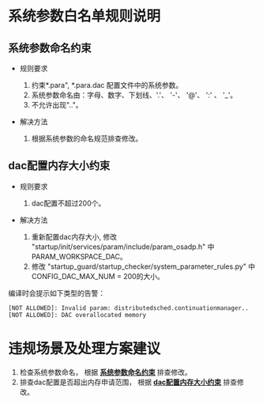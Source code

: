 # 系统参数白名单规则说明

  ## **系统参数命名约束**
  - 规则要求
    1. 约束\*.para", \*.para.dac 配置文件中的系统参数。
    2. 系统参数命名由：字母、数字、下划线、'.'、 '-'、 '@'、 ':' 、 '_'。
    3. 不允许出现".."。

  - 解决方法
    1. 根据系统参数的命名规范排查修改。

  ## dac配置内存大小约束
  - 规则要求
    1. dac配置不超过200个。

  - 解决方法
    1. 重新配置dac内存大小, 修改 "startup/init/services/param/include/param_osadp.h" 中PARAM_WORKSPACE_DAC。
    2. 修改 "startup_guard/startup_checker/system_parameter_rules.py" 中CONFIG_DAC_MAX_NUM = 200的大小。

编译时会提示如下类型的告警：

  ```
  [NOT ALLOWED]: Invalid param: distributedsched.continuationmanager..
  [NOT ALLOWED]: DAC overallocated memory

  ```

# 违规场景及处理方案建议

  1. 检查系统参数命名， 根据 **[系统参数命名约束](README.md#系统参数命名约束)** 排查修改。
  2. 排查dac配置是否超出内存申请范围， 根据 **[dac配置内存大小约束](README.md#dac配置内存大小约束)** 排查修改。
